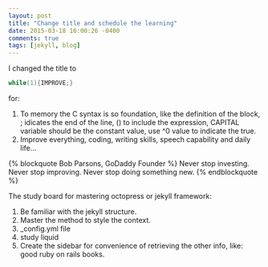 ```yaml
---
layout: post
title: "Change title and schedule the learning"
date: 2015-03-18 16:00:26 -0400
comments: true
tags: [jekyll, blog]
---
```

I changed the title to 
``` c title expression 
while(1){IMPROVE;} 
```
for:    
1.  To memory the C syntax is so foundation, like the definition of the block, ; idicates the end of the line, () to include the expression, CAPITAL variable should be the constant value, use ^0 value to indicate the true.   
2.  Improve everything, coding, writing skills, speech capability and daily life...  
<!--more-->

{% blockquote Bob Parsons, GoDaddy Founder %}
Never stop investing. Never stop improving. Never stop doing something new.
{% endblockquote %}

The study board for mastering octopress or jekyll framework:  
1. Be familiar with the jekyll structure.  
2. Master the method to style the context.  
3. _config.yml file  
4. study liquid    
5. Create the sidebar for convenience of retrieving the other info, like: good ruby on rails books.
